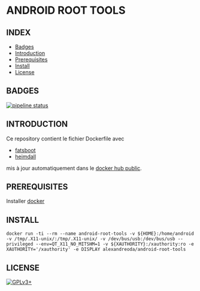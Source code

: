 # ANDROID ROOT TOOLS


## INDEX

- [Badges](#BADGES)
- [Introduction](#INTRODUCTION)
- [Prerequisites](#PREREQUISITES)
- [Install](#INSTALL)
- [License](#LICENSE)


## BADGES

[![pipeline status](https://gitlab.com/oda-alexandre/android-root-tools/badges/master/pipeline.svg)](https://gitlab.com/oda-alexandre/android-root-tools/commits/master)


## INTRODUCTION

Ce repository contient le fichier Dockerfile avec

- [fatsboot](https://www.phonandroid.com/adb-fastboot-android-a-quoi-ca-sert-comment-telecharger.html)
- [heimdall](http://heimdall-download.com/)

mis à jour automatiquement dans le [docker hub public](https://hub.docker.com/r/alexandreoda/android-root-tools/).


## PREREQUISITES

Installer [docker](https://www.docker.com)


## INSTALL

```
docker run -ti --rm --name android-root-tools -v ${HOME}:/home/android -v /tmp/.X11-unix/:/tmp/.X11-unix/ -v /dev/bus/usb:/dev/bus/usb --privileged --env=QT_X11_NO_MITSHM=1 -v ${XAUTHORITY}:/xauthority:ro -e XAUTHORITY='/xauthority' -e DISPLAY alexandreoda/android-root-tools
```


## LICENSE

[![GPLv3+](http://gplv3.fsf.org/gplv3-127x51.png)](https://gitlab.com/oda-alexandre/android-root-tools/blob/master/LICENSE)
